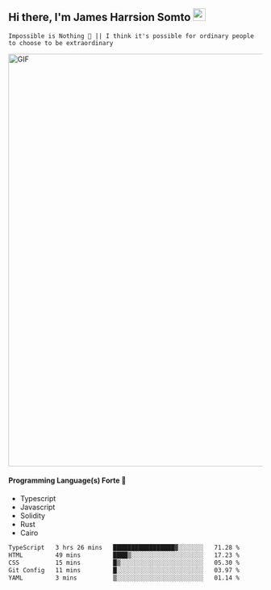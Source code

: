 ## Hi there, I'm James Harrsion Somto <img src="https://media.giphy.com/media/hvRJCLFzcasrR4ia7z/giphy.gif" width="25px">

`Impossible is Nothing 🚀 || I think it's possible for ordinary people to choose to be extraordinary`

 
<img align="center" alt="GIF" src="https://github.com/Gapur/Gapur/blob/master/coding.gif?raw=true" width="818px" height="818px" />


#### Programming Language(s) Forte 🚀
- Typescript
- Javascript
- Solidity
- Rust
- Cairo



<!--START_SECTION:waka-->

```txt
TypeScript   3 hrs 26 mins   █████████████████▓░░░░░░░   71.28 %
HTML         49 mins         ████▒░░░░░░░░░░░░░░░░░░░░   17.23 %
CSS          15 mins         █▒░░░░░░░░░░░░░░░░░░░░░░░   05.30 %
Git Config   11 mins         █░░░░░░░░░░░░░░░░░░░░░░░░   03.97 %
YAML         3 mins          ▒░░░░░░░░░░░░░░░░░░░░░░░░   01.14 %
```

<!--END_SECTION:waka-->
<br />
<br />
<br />







